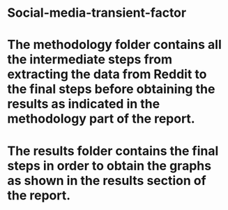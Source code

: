 # Social-media-transient-factor

# The methodology folder contains all the intermediate steps from extracting the data from Reddit to the final steps before obtaining the results as indicated in the methodology part of the report.

# The results folder contains the final steps in order to obtain the graphs as shown in the results section of the report. 
